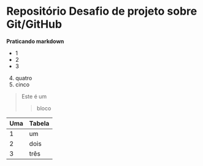 # Repositório Desafio de projeto sobre Git/GitHub
**Praticando markdown**

* 1
* 2
* 3
4. quatro
5. cinco

> Este é um
>> bloco

Uma | Tabela
--- | ------
1   | um
2   | dois
3   | três
